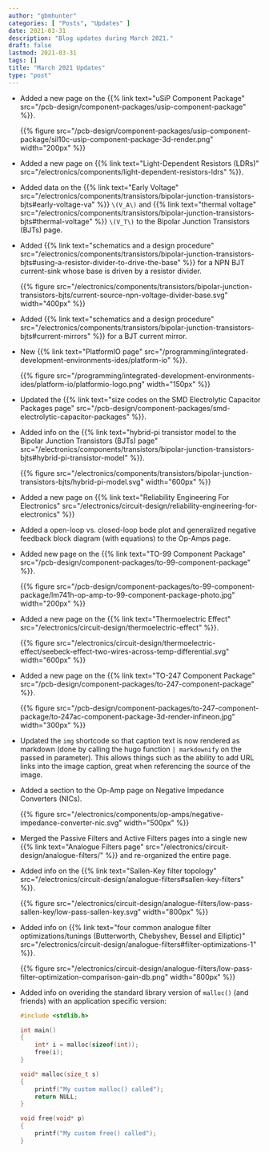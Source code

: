```yaml
---
author: "gbmhunter"
categories: [ "Posts", "Updates" ]
date: 2021-03-31
description: "Blog updates during March 2021."
draft: false
lastmod: 2021-03-31
tags: []
title: "March 2021 Updates"
type: "post"
---
```


* Added a new page on the {{% link text="uSiP Component Package" src="/pcb-design/component-packages/usip-component-package" %}}.

    {{% figure src="/pcb-design/component-packages/usip-component-package/sil10c-usip-component-package-3d-render.png" width="200px" %}}

* Added a new page on {{% link text="Light-Dependent Resistors (LDRs)" src="/electronics/components/light-dependent-resistors-ldrs" %}}.

* Added data on the {{% link text="Early Voltage" src="/electronics/components/transistors/bipolar-junction-transistors-bjts#early-voltage-va" %}} `\(V_A\)` and {{% link text="thermal voltage" src="/electronics/components/transistors/bipolar-junction-transistors-bjts#thermal-voltage" %}} `\(V_T\)` to the Bipolar Junction Transistors (BJTs) page.

* Added {{% link text="schematics and a design procedure" src="/electronics/components/transistors/bipolar-junction-transistors-bjts#using-a-resistor-divider-to-drive-the-base" %}} for a NPN BJT current-sink whose base is driven by a resistor divider.

    {{% figure src="/electronics/components/transistors/bipolar-junction-transistors-bjts/current-source-npn-voltage-divider-base.svg" width="400px" %}}

* Added {{% link text="schematics and a design procedure" src="/electronics/components/transistors/bipolar-junction-transistors-bjts#current-mirrors" %}} for a BJT current mirror.

* New {{% link text="PlatformIO page" src="/programming/integrated-development-environments-ides/platform-io" %}}.

    {{% figure src="/programming/integrated-development-environments-ides/platform-io/platformio-logo.png" width="150px" %}}

* Updated the {{% link text="size codes on the SMD Electrolytic Capacitor Packages page" src="/pcb-design/component-packages/smd-electrolytic-capacitor-packages" %}}.

* Added info on the {{% link text="hybrid-pi transistor model to the Bipolar Junction Transistors (BJTs) page" src="/electronics/components/transistors/bipolar-junction-transistors-bjts#hybrid-pi-transistor-model" %}}.

    {{% figure src="/electronics/components/transistors/bipolar-junction-transistors-bjts/hybrid-pi-model.svg" width="600px" %}}

* Added a new page on {{% link text="Reliability Engineering For Electronics" src="/electronics/circuit-design/reliability-engineering-for-electronics" %}}

* Added a open-loop vs. closed-loop bode plot and generalized negative feedback block diagram (with equations) to the Op-Amps page.

* Added new page on the {{% link text="TO-99 Component Package" src="/pcb-design/component-packages/to-99-component-package" %}}.

    {{% figure src="/pcb-design/component-packages/to-99-component-package/lm741h-op-amp-to-99-component-package-photo.jpg" width="200px" %}}

* Added a new page on the {{% link text="Thermoelectric Effect" src="/electronics/circuit-design/thermoelectric-effect" %}}.

    {{% figure src="/electronics/circuit-design/thermoelectric-effect/seebeck-effect-two-wires-across-temp-differential.svg" width="600px" %}}

* Added a new page on the {{% link text="TO-247 Component Package" src="/pcb-design/component-packages/to-247-component-package" %}}.

    {{% figure src="/pcb-design/component-packages/to-247-component-package/to-247ac-component-package-3d-render-infineon.jpg" width="300px" %}}

* Updated the `img` shortcode so that caption text is now rendered as markdown (done by calling the hugo function `| markdownify` on the passed in parameter). This allows things such as the ability to add URL links into the image caption, great when referencing the source of the image.

* Added a section to the Op-Amp page on Negative Impedance Converters (NICs).

    {{% figure src="/electronics/components/op-amps/negative-impedance-converter-nic.svg" width="500px" %}}

* Merged the Passive Filters and Active Filters pages into a single new {{% link text="Analogue Filters page" src="/electronics/circuit-design/analogue-filters/" %}} and re-organized the entire page.

* Added info on the {{% link text="Sallen-Key filter topology" src="/electronics/circuit-design/analogue-filters#sallen-key-filters" %}}.

    {{% figure src="/electronics/circuit-design/analogue-filters/low-pass-sallen-key/low-pass-sallen-key.svg" width="800px" %}}

* Added info on {{% link text="four common analogue filter optimizations/tunings (Butterworth, Chebyshev, Bessel and Elliptic)" src="/electronics/circuit-design/analogue-filters#filter-optimizations-1" %}}.

    {{% figure src="/electronics/circuit-design/analogue-filters/low-pass-filter-optimization-comparison-gain-db.png" width="800px" %}}

* Added info on overiding the standard library version of `malloc()` (and friends) with an application specific version:

    ```c
    #include <stdlib.h>

    int main()
    {
        int* i = malloc(sizeof(int));
        free(i);   
    }

    void* malloc(size_t s)
    {
        printf("My custom malloc() called");
        return NULL;
    }

    void free(void* p)
    {
        printf("My custom free() called");
    }
    ```